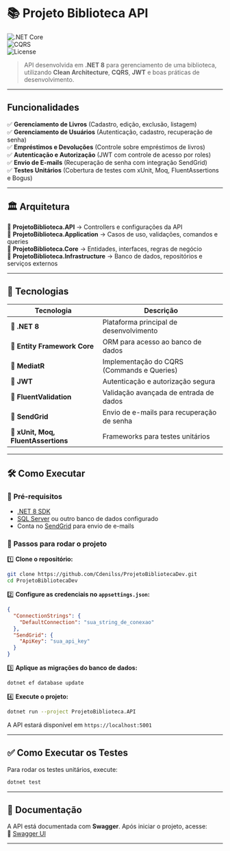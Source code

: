 # 📚 Projeto Biblioteca API  

![.NET Core](https://img.shields.io/badge/.NET%208-blue?style=for-the-badge&logo=dotnet)  
![CQRS](https://img.shields.io/badge/CQRS-MediatR-orange?style=for-the-badge)  
![License](https://img.shields.io/badge/License-MIT-green?style=for-the-badge)  

> API desenvolvida em **.NET 8** para gerenciamento de uma biblioteca, utilizando **Clean Architecture**, **CQRS**, **JWT** e boas práticas de desenvolvimento.  

---

## Funcionalidades  

✅ **Gerenciamento de Livros** (Cadastro, edição, exclusão, listagem)  
✅ **Gerenciamento de Usuários** (Autenticação, cadastro, recuperação de senha)  
✅ **Empréstimos e Devoluções** (Controle sobre empréstimos de livros)  
✅ **Autenticação e Autorização** (JWT com controle de acesso por roles)  
✅ **Envio de E-mails** (Recuperação de senha com integração SendGrid)  
✅ **Testes Unitários** (Cobertura de testes com xUnit, Moq, FluentAssertions e Bogus)  

---

## 🏛️ Arquitetura  

📂 **ProjetoBiblioteca.API** → Controllers e configurações da API  
📂 **ProjetoBiblioteca.Application** → Casos de uso, validações, comandos e queries  
📂 **ProjetoBiblioteca.Core** → Entidades, interfaces, regras de negócio  
📂 **ProjetoBiblioteca.Infrastructure** → Banco de dados, repositórios e serviços externos  

---

## 🚀 Tecnologias  

| Tecnologia       | Descrição |
|-----------------|-----------|
| 🔹 **.NET 8**  | Plataforma principal de desenvolvimento |
| 🔹 **Entity Framework Core** | ORM para acesso ao banco de dados |
| 🔹 **MediatR** | Implementação do CQRS (Commands e Queries) |
| 🔹 **JWT** | Autenticação e autorização segura |
| 🔹 **FluentValidation** | Validação avançada de entrada de dados |
| 🔹 **SendGrid** | Envio de e-mails para recuperação de senha |
| 🔹 **xUnit, Moq, FluentAssertions** | Frameworks para testes unitários |

---

## 🛠️ Como Executar  

### 🔹 **Pré-requisitos**  

- [.NET 8 SDK](https://dotnet.microsoft.com/download/dotnet/8.0)  
- [SQL Server](https://www.microsoft.com/pt-br/sql-server/sql-server-downloads) ou outro banco de dados configurado  
- Conta no [SendGrid](https://sendgrid.com/) para envio de e-mails  

### 🔹 **Passos para rodar o projeto**  

1️⃣ **Clone o repositório:**  
```bash
git clone https://github.com/Cdenilss/ProjetoBibliotecaDev.git
cd ProjetoBibliotecaDev
```

2️⃣ **Configure as credenciais no `appsettings.json`:**  
```json
{
  "ConnectionStrings": {
    "DefaultConnection": "sua_string_de_conexao"
  },
  "SendGrid": {
    "ApiKey": "sua_api_key"
  }
}
```

3️⃣ **Aplique as migrações do banco de dados:**  
```bash
dotnet ef database update
```

4️⃣ **Execute o projeto:**  
```bash
dotnet run --project ProjetoBiblioteca.API
```
A API estará disponível em `https://localhost:5001`  

---

## ✅ Como Executar os Testes  

Para rodar os testes unitários, execute:  
```bash
dotnet test
```

---

## 📄 Documentação  

A API está documentada com **Swagger**. Após iniciar o projeto, acesse:  
🔗 [Swagger UI](https://localhost:5001/swagger/index.html)  

---


